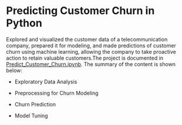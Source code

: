 # Predicting Customer Churn in Python

Explored and visualized the customer data of a telecommunication company, prepared it for modeling, and made predictions of customer churn using machine learning, allowing the company to take proactive action to retain valuable customers.The project is documented in [Predict_Customer_Churn.ipynb](https://github.com/iDataist/Predicting-Customer-Churn-in-Python/blob/main/Predict_Customer_Churn.ipynb). The summary of the content is shown below:

- Exploratory Data Analysis

- Preprocessing for Churn Modeling

- Churn Prediction

- Model Tuning
